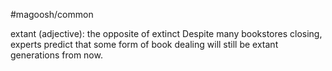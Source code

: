 #magoosh/common

extant (adjective): the opposite of extinct 
Despite many bookstores closing, experts predict that some form of book dealing will still be extant 
generations from now. 

